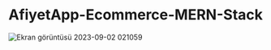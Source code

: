 # AfiyetApp-Ecommerce-MERN-Stack

![Ekran görüntüsü 2023-09-02 021059](https://github.com/onurgnll/AfiyetApp-Ecommerce-MERN-Stack/assets/92329981/54b82dfe-f8be-40a0-90b9-cc98822f6c82)
